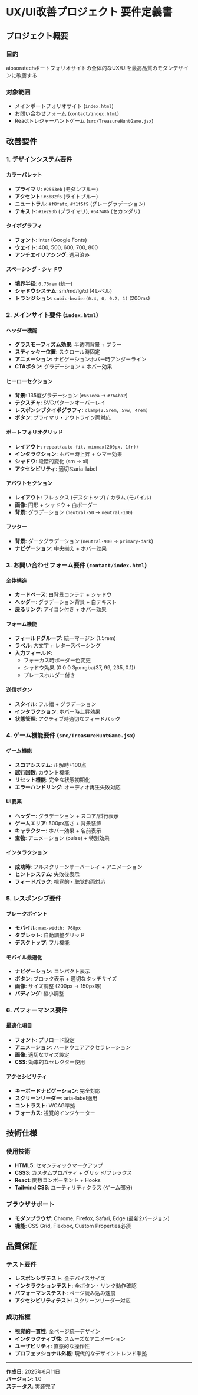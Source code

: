 # UX/UI改善プロジェクト 要件定義書

## プロジェクト概要

### 目的
aiosoratechポートフォリオサイトの全体的なUX/UIを最高品質のモダンデザインに改善する

### 対象範囲
- メインポートフォリオサイト (`index.html`)
- お問い合わせフォーム (`contact/index.html`) 
- Reactトレジャーハントゲーム (`src/TreasureHuntGame.jsx`)

## 改善要件

### 1. デザインシステム要件

#### カラーパレット
- **プライマリ**: `#2563eb` (モダンブルー)
- **アクセント**: `#3b82f6` (ライトブルー)
- **ニュートラル**: `#f8fafc`, `#f1f5f9` (グレーグラデーション)
- **テキスト**: `#1e293b` (プライマリ), `#64748b` (セカンダリ)

#### タイポグラフィ
- **フォント**: Inter (Google Fonts)
- **ウェイト**: 400, 500, 600, 700, 800
- **アンチエイリアシング**: 適用済み

#### スペーシング・シャドウ
- **境界半径**: `0.75rem` (統一)
- **シャドウシステム**: sm/md/lg/xl (4レベル)
- **トランジション**: `cubic-bezier(0.4, 0, 0.2, 1)` (200ms)

### 2. メインサイト要件 (`index.html`)

#### ヘッダー機能
- **グラスモーフィズム効果**: 半透明背景 + ブラー
- **スティッキー位置**: スクロール時固定
- **アニメーション**: ナビゲーションホバー時アンダーライン
- **CTAボタン**: グラデーション + ホバー効果

#### ヒーローセクション
- **背景**: 135度グラデーション (`#667eea` → `#764ba2`)
- **テクスチャ**: SVGパターンオーバーレイ
- **レスポンシブタイポグラフィ**: `clamp(2.5rem, 5vw, 4rem)`
- **ボタン**: プライマリ・アウトライン両対応

#### ポートフォリオグリッド
- **レイアウト**: `repeat(auto-fit, minmax(200px, 1fr))`
- **インタラクション**: ホバー時上昇 + シマー効果
- **シャドウ**: 段階的変化 (sm → xl)
- **アクセシビリティ**: 適切なaria-label

#### アバウトセクション  
- **レイアウト**: フレックス (デスクトップ) / カラム (モバイル)
- **画像**: 円形 + シャドウ + 白ボーダー
- **背景**: グラデーション (`neutral-50` → `neutral-100`)

#### フッター
- **背景**: ダークグラデーション (`neutral-900` → `primary-dark`)
- **ナビゲーション**: 中央揃え + ホバー効果

### 3. お問い合わせフォーム要件 (`contact/index.html`)

#### 全体構造
- **カードベース**: 白背景コンテナ + シャドウ
- **ヘッダー**: グラデーション背景 + 白テキスト
- **戻るリンク**: アイコン付き + ホバー効果

#### フォーム機能
- **フィールドグループ**: 統一マージン (1.5rem)
- **ラベル**: 大文字 + レタースペーシング
- **入力フィールド**: 
  - フォーカス時ボーダー色変更
  - シャドウ効果 (0 0 0 3px rgba(37, 99, 235, 0.1))
  - プレースホルダー付き

#### 送信ボタン
- **スタイル**: フル幅 + グラデーション
- **インタラクション**: ホバー時上昇効果
- **状態管理**: アクティブ時適切なフィードバック

### 4. ゲーム機能要件 (`src/TreasureHuntGame.jsx`)

#### ゲーム機能
- **スコアシステム**: 正解時+100点
- **試行回数**: カウント機能
- **リセット機能**: 完全な状態初期化
- **エラーハンドリング**: オーディオ再生失敗対応

#### UI要素
- **ヘッダー**: グラデーション + スコア/試行表示
- **ゲームエリア**: 500px高さ + 背景装飾
- **キャラクター**: ホバー効果 + 名前表示
- **宝物**: アニメーション (pulse) + 特別効果

#### インタラクション
- **成功時**: フルスクリーンオーバーレイ + アニメーション
- **ヒントシステム**: 失敗後表示
- **フィードバック**: 視覚的・聴覚的両対応

### 5. レスポンシブ要件

#### ブレークポイント
- **モバイル**: `max-width: 768px`
- **タブレット**: 自動調整グリッド
- **デスクトップ**: フル機能

#### モバイル最適化
- **ナビゲーション**: コンパクト表示
- **ボタン**: ブロック表示 + 適切なタッチサイズ
- **画像**: サイズ調整 (200px → 150px等)
- **パディング**: 縮小調整

### 6. パフォーマンス要件

#### 最適化項目
- **フォント**: プリロード設定
- **アニメーション**: ハードウェアアクセラレーション
- **画像**: 適切なサイズ設定
- **CSS**: 効率的なセレクター使用

#### アクセシビリティ
- **キーボードナビゲーション**: 完全対応
- **スクリーンリーダー**: aria-label適用
- **コントラスト**: WCAG準拠
- **フォーカス**: 視覚的インジケーター

## 技術仕様

### 使用技術
- **HTML5**: セマンティックマークアップ
- **CSS3**: カスタムプロパティ + グリッド/フレックス
- **React**: 関数コンポーネント + Hooks
- **Tailwind CSS**: ユーティリティクラス (ゲーム部分)

### ブラウザサポート
- **モダンブラウザ**: Chrome, Firefox, Safari, Edge (最新2バージョン)
- **機能**: CSS Grid, Flexbox, Custom Properties必須

## 品質保証

### テスト要件
- **レスポンシブテスト**: 全デバイスサイズ
- **インタラクションテスト**: 全ボタン・リンク動作確認
- **パフォーマンステスト**: ページ読み込み速度
- **アクセシビリティテスト**: スクリーンリーダー対応

### 成功指標
- **視覚的一貫性**: 全ページ統一デザイン
- **インタラクティブ性**: スムーズなアニメーション
- **ユーザビリティ**: 直感的な操作性
- **プロフェッショナル外観**: 現代的なデザイントレンド準拠

---

**作成日**: 2025年6月11日  
**バージョン**: 1.0  
**ステータス**: 実装完了